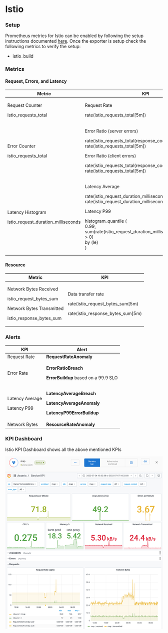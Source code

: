 # Istio

### Setup

Prometheus metrics for Istio can be enabled by following the setup instructions documented [here](https://istio.io/latest/docs/ops/integrations/prometheus/). Once the exporter is setup check the following metrics to verify the setup:

* istio\_build

### Metrics

#### Request, Errors, and Latency

| **Metric**                                                         | **KPI**                                                                                                                                                                                                                                                                    |
| ------------------------------------------------------------------ | -------------------------------------------------------------------------------------------------------------------------------------------------------------------------------------------------------------------------------------------------------------------------- |
| <p>Request Counter</p><p>istio_requests_total</p>                  | <p>Request Rate</p><p>rate(istio_requests_total[5m])</p>                                                                                                                                                                                                                   |
| <p>Error Counter</p><p>istio_requests_total</p>                    | <p>Error Ratio (server errors)</p><p>rate(istio_requests_total{response_code=~"5.."}[5m])/ rate(istio_requests_total[5m])</p><p>Error Ratio (client errors)</p><p>rate(istio_requests_total{response_code=~"4.."}[5m])/ rate(istio_requests_total[5m])</p>                 |
| <p>Latency Histogram</p><p>istio_request_duration_milliseconds</p> | <p>Latency Average</p><p>rate(istio_request_duration_milliseconds_sum[5m])/ rate(istio_request_duration_milliseconds_count[5m])</p><p>Latency P99</p><p>histogram_quantile (<br>0.99,<br>sum(rate(istio_request_duration_milliseconds_bucket[5m]) > 0)<br>by (le)<br>)</p> |

#### Resource

| **Metric**                                                                                                                 | **KPI**                                                                                                  |
| -------------------------------------------------------------------------------------------------------------------------- | -------------------------------------------------------------------------------------------------------- |
| <p>Network Bytes Received</p><p>istio_request_bytes_sum</p><p>Network Bytes Transmitted</p><p>istio_response_bytes_sum</p> | <p>Data transfer rate</p><p>rate(istio_request_bytes_sum[5m)</p><p>rate(istio_response_bytes_sum[5m)</p> |

### **Alerts**

| **KPI**                                  | **Alert**                                                                                                                               |
| ---------------------------------------- | --------------------------------------------------------------------------------------------------------------------------------------- |
| Request Rate                             | **RequestRateAnomaly**                                                                                                                  |
| Error Rate                               | <p><strong>ErrorRatioBreach</strong></p><p><strong>ErrorBuildup</strong> based on a 99.9 SLO</p>                                        |
| <p>Latency Average</p><p>Latency P99</p> | <p><strong>LatencyAverageBreach</strong></p><p><strong>LatencyAverageAnomaly</strong></p><p><strong>LatencyP99ErrorBuildup</strong></p> |
| Network Bytes                            | **ResourceRateAnomaly**                                                                                                                 |

### KPI Dashboard

Istio KPI Dashboard shows all the above mentioned KPIs

![](<../../.gitbook/assets/Screenshot 2022-07-07 at 10.34.42 AM.png>)
